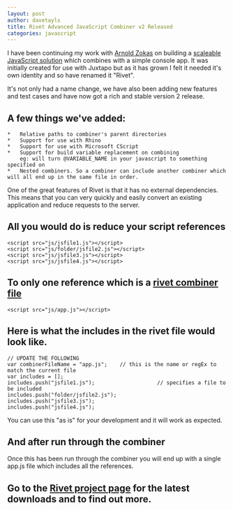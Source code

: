 ```yaml
---
layout: post
author: davetayls
title: Rivet Advanced JavaScript Combiner v2 Released
categories: javascript
---
```


I have been continuing my work with [Arnold Zokas](http://twitter.com/arnoldzokas) on building a [scaleable JavaScript solution](https://github.com/davetayls/rivet) which combines with a simple console app. It was initially created for use with Juxtapo but as it has grown I felt it needed it's own identity and so have renamed it "Rivet".

It's not only had a name change, we have also been adding new features and test cases and have now got a rich and stable version 2 release.

## A few things we've added:

	*	Relative paths to combiner's parent directories
	*	Support for use with Rhino
	*	Support for use with Microsoft CScript
	*	Support for build variable replacement on combining
		eg: will turn @VARIABLE_NAME in your javascript to something specified on 
	*	Nested combiners. So a combiner can include another combiner which will all end up in the same file in order.

One of the great features of Rivet is that it has no external dependencies. This means that you can very quickly and easily convert an existing application and reduce requests to the server. 

## All you would do is reduce your script references

	<script src="js/jsfile1.js"></script>
	<script src="js/folder/jsfile2.js"></script>
	<script src="js/jsfile3.js"></script>
	<script src="js/jsfile4.js"></script>

## To only one reference which is a [rivet combiner file](https://github.com/davetayls/rivet/raw/master/example-rivet.js)

	<script src="js/app.js"></script>

## Here is what the includes in the rivet file would look like.
	
	// UPDATE THE FOLLOWING
	var combinerFileName = "app.js"; 	// this is the name or regEx to match the current file
	var includes = [];							
	includes.push("jsfile1.js");					// specifies a file to be included
	includes.push("folder/jsfile2.js");
	includes.push("jsfile3.js");
	includes.push("jsfile4.js");

You can use this "as is" for your development and it will work as expected.

## And after run through the combiner

Once this has been run through the combiner you will end up with a single app.js file which includes all the references.

## Go to the [Rivet project page](https://github.com/davetayls/rivet) for the latest downloads and to find out more.